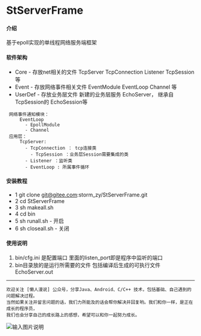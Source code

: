 # StServerFrame

#### 介绍
基于epoll实现的单线程网络服务端框架

#### 软件架构

- Core   - 存放net相关的文件 TcpServer TcpConnection Listener TcpSession等
- Event  - 存放网络事件相关文件 EventModule EventLoop Channel 等
- UserDef - 存放业务层文件 新建的业务层服务 EchoServer， 继承自 TcpSession的 EchoSession等


```
 网络事件通知模块：
     EventLoop
       - EpollModule
       - Channel
 应用层：
     TcpServer:
       - TcpConnection ： tcp连接类
         - TcpSession ：业务层Session需要集成的类
       - Listener ：监听类
       - EventLoop : 所属事件循环
```




#### 安装教程

- 1 git clone git@gitee.com:storm_zy/StServerFrame.git
- 2 cd StServerFrame
- 3 sh makeall.sh
- 4 cd bin
- 5 sh runall.sh - 开启
- 6 sh closeall.sh - 关闭



#### 使用说明
1. bin/cfg.ini 是配置端口 里面的listen_port即是程序中监听的端口
2. bin目录放的是运行所需要的文件 包括编译后生成的可执行文件  EchoServer.out

------------------------------------------------------------------

```
欢迎关注 [懒人漫说] 公众号，分享Java、Android、C/C++ 技术，包括基础、自己遇到的问题解决过程。
当然如果关注并留言问题的话，我们力所能及的话会帮你解决并回复哟。我们和你一样，是正在成长的程序员，
我们也会分享自己的成长路上的感想，希望可以和你一起努力成长。
```
![输入图片说明](https://images.gitee.com/uploads/images/2019/1010/164417_77823785_5001667.png "qrcode_min.png")